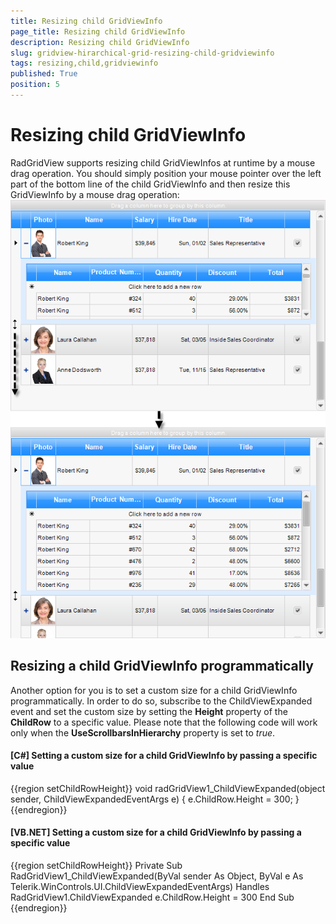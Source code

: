 ```yaml
---
title: Resizing child GridViewInfo
page_title: Resizing child GridViewInfo
description: Resizing child GridViewInfo
slug: gridview-hirarchical-grid-resizing-child-gridviewinfo
tags: resizing,child,gridviewinfo
published: True
position: 5
---
```


# Resizing child GridViewInfo



RadGridView supports resizing child GridViewInfos at runtime by a mouse drag operation. You should simply position your
          mouse pointer over the left part of the bottom line of the child GridViewInfo and then resize this GridViewInfo by a mouse drag operation:
      ![gridview-hirarchical-grid-resizing-child-gridviewinfo 001](images/gridview-hirarchical-grid-resizing-child-gridviewinfo001.png)



## Resizing a child GridViewInfo programmatically

Another option for you is to set a custom size for a child GridViewInfo programmatically. In order to do so,
            subscribe to the ChildViewExpanded event and set the custom size by setting the __Height__ property
            of the __ChildRow__ to a specific value. Please note that the following code will work only when the
          __UseScrollbarsInHierarchy__ property is set to *true*.
        

#### __[C#] Setting a custom size for a child GridViewInfo by passing a specific value__

{{region setChildRowHeight}}
	        void radGridView1_ChildViewExpanded(object sender, ChildViewExpandedEventArgs e)
	        {
	            e.ChildRow.Height = 300;
	        }
	{{endregion}}



#### __[VB.NET] Setting a custom size for a child GridViewInfo by passing a specific value__

{{region setChildRowHeight}}
	    Private Sub RadGridView1_ChildViewExpanded(ByVal sender As Object, ByVal e As Telerik.WinControls.UI.ChildViewExpandedEventArgs) Handles RadGridView1.ChildViewExpanded
	        e.ChildRow.Height = 300
	    End Sub
	{{endregion}}


